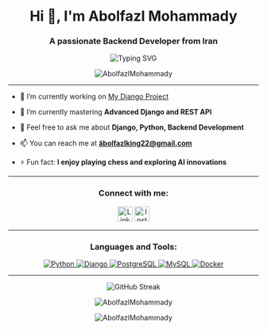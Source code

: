 <h1 align="center">Hi 👋, I'm Abolfazl Mohammady</h1>
<h3 align="center">A passionate Backend Developer from Iran</h3>

<p align="center">
  <img src="https://readme-typing-svg.demolab.com?font=Fira+Code&weight=600&size=24&duration=4000&pause=1000&color=36BCF7&center=true&vCenter=true&width=550&lines=Backend+Developer+%7C+Python+Enthusiast+%7C+Lifelong+Learner;Backend+Skills:+Django%2C+REST+API%2C+SQL;Improving+Skills+Every+Day!" alt="Typing SVG">
</p>

<p align="center">
  <img src="https://komarev.com/ghpvc/?username=AbolfazlMohammady&label=Profile%20views&color=blue&style=flat-square" alt="AbolfazlMohammady" />
</p>

---

- 🔭 I’m currently working on [My Django Project](https://github.com/AbolfazlMohammady/MyDjangoProject)

- 🌱 I’m currently mastering **Advanced Django and REST API**

- 💬 Feel free to ask me about **Django, Python, Backend Development**

- 📫 You can reach me at **َabolfazlking22@gmail.com**

- ⚡ Fun fact: **I enjoy playing chess and exploring AI innovations**

---

<h3 align="center">Connect with me:</h3>
<p align="center">
<a href="https://linkedin.com/in/abolfazl-mohammadi-990bb3320?utm_source=share&utm_campaign=share_via&utm_content=profile&utm_medium=android_app" target="_blank">
  <img src="https://img.shields.io/badge/-LinkedIn-0077B5?style=for-the-badge&logo=linkedin&logoColor=white" alt="LinkedIn" height="30" /></a>
<a href="https://instagram.com/abolfazl.mohammadyi" target="_blank">
  <img src="https://img.shields.io/badge/-Instagram-E4405F?style=for-the-badge&logo=instagram&logoColor=white" alt="Instagram" height="30" /></a>
</p>

---

<h3 align="center">Languages and Tools:</h3>
<p align="center"> 
  <a href="https://www.python.org" target="_blank"> <img src="https://img.shields.io/badge/-Python-3776AB?style=for-the-badge&logo=python&logoColor=white" alt="Python" /> </a> 
  <a href="https://www.djangoproject.com/" target="_blank"> <img src="https://img.shields.io/badge/-Django-092E20?style=for-the-badge&logo=django&logoColor=white" alt="Django" /> </a> 
  <a href="https://www.postgresql.org" target="_blank"> <img src="https://img.shields.io/badge/-PostgreSQL-316192?style=for-the-badge&logo=postgresql&logoColor=white" alt="PostgreSQL" /> </a> 
  <a href="https://www.mysql.com/" target="_blank"> <img src="https://img.shields.io/badge/-MySQL-4479A1?style=for-the-badge&logo=mysql&logoColor=white" alt="MySQL" /> </a>
  <a href="https://www.docker.com/" target="_blank"> <img src="https://img.shields.io/badge/-Docker-2496ED?style=for-the-badge&logo=docker&logoColor=white" alt="Docker" /> </a>
</p>

---

<p align="center">
  <img src="https://github-readme-streak-stats.herokuapp.com?user=AbolfazlMohammady&theme=highcontrast&hide_border=true&date_format=j%20M%5B%20Y%5D" alt="GitHub Streak" />
</p>

<p align="center">
  <img src="https://github-readme-stats.vercel.app/api/top-langs?username=AbolfazlMohammady&show_icons=true&locale=en&layout=compact&theme=tokyonight" alt="AbolfazlMohammady" />
</p>

<p align="center">
  <img src="https://github-readme-stats.vercel.app/api?username=AbolfazlMohammady&show_icons=true&locale=en&theme=tokyonight" alt="AbolfazlMohammady" />
</p>
